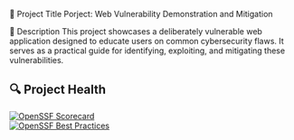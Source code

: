 📌 Project Title
Porject: Web Vulnerability Demonstration and Mitigation

📖 Description
This project showcases a deliberately vulnerable web application designed to educate users on common cybersecurity flaws. It serves as a practical guide for identifying, exploiting, and mitigating these vulnerabilities.
## 🔍 Project Health

[![OpenSSF Scorecard](https://api.securityscorecards.dev/projects/github.com/lifely0boop/Porject/badge)](https://securityscorecards.dev/viewer/?uri=github.com/lifely0boop/Porject)  
[![OpenSSF Best Practices](https://www.bestpractices.dev/projects/your-project-id/badge)](https://www.bestpractices.dev/projects/your-project-id)

